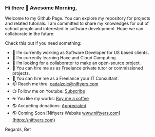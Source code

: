 ### Hi there 👋 Awesome Morning,

Welcome to my Github Page. You can explore my repository for projects and related tutorials.
I am committed to share my knowledges for out of school people and interested in software development.
Hope we can collaborate in the future:

Check this out if you need something:

- 🔭 I’m currently working as Software Developer for US based clients.
- 🌱 I’m currently learning Haxe and Cloud Computing.
- 👯 I’m looking for a collaborator to make an open-source project.
- 🤔 You can hire me as as Freelance private tutor or commissioned projects.
- 💬 You can hire me as a Freelance your IT Consultant.
- 📫 Reach me thru: cadalzolc@niftyers.com
- 📺 Follow me on Youtube: [Subscribe](https://www.youtube.com/channel/UCYvC7DmK6dFdFCXi7_B1Uew)
- ☕️ You like my works: [Buy me a coffee](https://www.buymeacoffee.com/cadalzolc)
- 🌎 Accpeting donations: [Appreciated](https://www.paypal.com/donate?hosted_button_id=7PRL64NB79C72)
- 🌎 Coming Soon [Niftyers Website www.niftyers.com](https://niftyers.com)

Regards,
Bet
